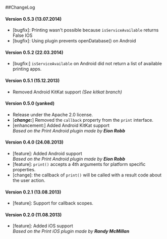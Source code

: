 ##ChangeLog
#### Version 0.5.3 (13.07.2014)
- [bugfix]: Printing wasn't possible because `isServiceAvailable` returns False IOS
- [bugfix]: Using plugin prevents openDatabase() on Android

#### Version 0.5.2 (22.03.2014)
- [bugfix:] `isServiceAvailable` on Android did not return a list of available printing apps.

#### Version 0.5.1 (15.12.2013)
- Removed Android KitKat support *(See kitkat branch)*

#### Version 0.5.0 (yanked)
- Release under the Apache 2.0 license.
- [***change:***] Removed the `callback` property from the `print` interface.
- [enhancement:] Added Android KitKat support<br>
  *Based on the Print Android plugin made by* ***Eion Robb***

#### Version 0.4.0 (24.08.2013)
- [feature]: Added Android support<br>
  *Based on the Print Android plugin made by* ***Eion Robb***
- [feature]: `print()` accepts a 4th arguments for platform specific properties.
- [change]: the callback of `print()` will be called with a result code about the user action.

#### Version 0.2.1 (13.08.2013)
- [feature]: Support for callback scopes.

#### Version 0.2.0 (11.08.2013)
- [feature]: Added iOS support<br>
  *Based on the Print iOS plugin made by* ***Randy McMillan***
